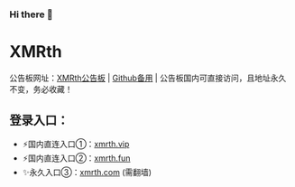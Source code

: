 ### Hi there 👋

# XMRth
公告板网址：[XMRth公告板](https://xmrth.net) | [Github备用](https://github.com/xmrth/xmrth "Github地址") | 公告板国内可直接访问，且地址永久不变，务必收藏！

## 登录入口：
- ⚡国内直连入口①：[xmrth.vip](https://xmrth.vip/)
- ⚡国内直连入口②：[xmrth.fun](https://xmrth.fun/)
- ✨永久入口③：[xmrth.com](https://xmrth.com/) (需翻墙)
